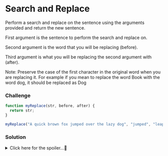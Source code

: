 # Search and Replace
Perform a search and replace on the sentence using the arguments provided and return the new sentence.

First argument is the sentence to perform the search and replace on.

Second argument is the word that you will be replacing (before).

Third argument is what you will be replacing the second argument with (after).

Note: Preserve the case of the first character in the original word when you are replacing it. For example if you mean to replace the word Book with the word dog, it should be replaced as Dog

### Challenge

```javascript
function myReplace(str, before, after) {
  return str;
}

myReplace("A quick brown fox jumped over the lazy dog", "jumped", "leaped");
```
### Solution

<details>
  <summary>Click here for the spoiler...🤫</summary>
  
  
```javascript
function myReplace(str, before, after) {
  return /[A-Z]/.test(str[str.indexOf(before)]) ? str.replace(before,after.charAt(0).toUpperCase() + after.slice(1)) : 
  str.replace(before,after.charAt(0).toLowerCase() + after.slice(1));
}

myReplace("A quick brown fox jumped over the lazy dog", "jumped", "leaped"); // returns A quick brown fox leaped over the lazy dog

myReplace("I think we should look up there", "up", "Down"); // returns I think we should look down there

myReplace("His name is Tom", "Tom", "john") // returns His name is John
```
</details>
